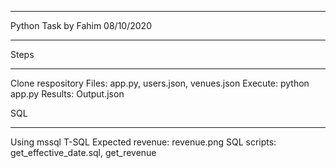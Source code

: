 ****************
Python Task
by Fahim
08/10/2020
****************

Steps
*****
Clone respository
Files: app.py, users.json, venues.json
Execute: python app.py
Results: Output.json

SQL
***
Using mssql T-SQL
Expected revenue: revenue.png
SQL scripts: get_effective_date.sql, get_revenue


